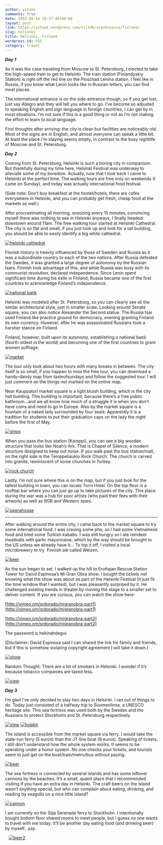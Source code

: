 ```yaml
---
author: yitaek
comments: true
date: 2015-08-16 18:37:49+00:00
layout: post
link: https://yitaek.wordpress.com/til196/scandinavia/finland/
slug: helsinki
title: Helsinki, Finland
wordpress_id: 555
category: travel
---
```


_**Day 1**_



As it was the case traveling from Moscow to St. Petersburg, I elected to take the high-speed train to get to Helsinki. The train station (Finlandyskiy Station) is right off the red line on the Ploschad Lenina station. I feel like in Russia, if you know what Lenin looks like in Russian letters, you can find most places.



The international entrance is on the side-entrance though, so if you get lost, just say Allegro and they will tell you where to go. I’ve become so adjusted to speaking English and sign language in foreign countries, I can get by in most situations. I’m not sure if this is a good thing or not as I’m not making the effort to learn to local language.



First thoughts after arriving: the city is clean but facilities are noticeably old. Most of the signs are in English, and almost everyone can speak a little bit. At least the place I'm staying seems empty, in contrast to the busy nightlife of Moscow and St. Petersburg.

_**Day 2**_

Coming from St. Petersburg, Helsinki is such a boring city in comparison. But thankfully during my time here, Helsinki Festival was underway to alleviate some of my boredom. Actually, now that I look back I came to Helsinki at the perfect time. The walking tours are free only on weekends (I came on Sunday), and today was actually international food festival.

(Side note: Don’t buy breakfast at the hostel/hotels, there are cafes everywhere in Helsinki, and you can probably get fresh, cheap food at the markets as well.)

After procrastinating all morning, snoozing every 15 minutes, convincing myself there was nothing to see in Helsinki anyways, I finally headed downtown around 11am. The free walking tour started at Helsinki Cathedral. The city is so flat and small, if you just look up and look for a tall building, you should be able to easily identify a big white cathedral.


[![helsinki cathedral](https://yitaek.files.wordpress.com/2015/08/helsinki-cathedral.jpg?w=300)](https://yitaek.files.wordpress.com/2015/08/helsinki-cathedral.jpg)


Finnish history is heavily influenced by those of Sweden and Russia as it was a subordinate country to each of the two nations. After Russia defeated the Swedes, it was granted a large degree of autonomy by the Russian tsars. Finnish took advantage of this, and while Russia was busy with its communist revolution, declared independence. Since Lenin spent significant time during his exile in Finland, Russia became one of the first countries to acknowledge Finland’s independence.


[![national bank](https://yitaek.files.wordpress.com/2015/08/national-bank.jpg?w=300)](https://yitaek.files.wordpress.com/2015/08/national-bank.jpg)


Helsinki was modeled after St. Petersburg, so you can clearly see all the similar architectural style, just in smaller scale. Looking around Senate square, you can also notice Alexander the Second statue. The Russia tsar used Finland like practice ground for democracy, evening granting Finland its own currency. However, after he was assassinated Russians took a harsher stance on Finland.

Finland, however, built upon its autonomy, establishing a national bank (fourth oldest in the world) and becoming one of the first countries to grant women suffrage.


[![market](https://yitaek.files.wordpress.com/2015/08/market.jpg?w=300)](https://yitaek.files.wordpress.com/2015/08/market.jpg)


The tour only took about two hours with many breaks in between. The city itself is so small, if you happen to miss the free tour, you can download a handy-dandy map from tasteofsundays and follow the suggested tour. I will just comment on the things not marked on the online map.

Near Kauppatori market square is a light bluish building, which is the city hall building. This building is important, because there’s a free public bathroom…and we all know how much of a struggle it is when you don’t have coins and need to go in Europe. Also by the market square is a fountain of a naked lady surrounded by four seals. Apparently it is a tradition for students to put their graduation caps on the lady the night before the first of May.


[![ships](https://yitaek.files.wordpress.com/2015/08/ships.jpg?w=300)](https://yitaek.files.wordpress.com/2015/08/ships.jpg)


When you pass the bus station (Kamppi), you can see a big wooden structure that looks like Noah’s Ark. That is Chapel of Silence, a modern structure designed to keep out noise. If you walk past the bus station/mall, on the right side is the Temppeliaukio Rock Church. The church is carved into granite, reminiscent of some churches in Turkey.


[![rock church](https://yitaek.files.wordpress.com/2015/08/rock-church.jpg?w=300)](https://yitaek.files.wordpress.com/2015/08/rock-church.jpg)


Lastly, I’m not sure where this is on the map, but if you just look for the tallest building in town, you can locate Torni Hotel. On the top floor is a rooftop bar where you can just go up to take pictures of the city. This place during the war was a hub for poor artists (who paid their fees with their artwork) as well as KGB and Western spies.


[![operahouse](https://yitaek.files.wordpress.com/2015/08/operahouse.jpg?w=300)](https://yitaek.files.wordpress.com/2015/08/operahouse.jpg)




- - -


After walking around the entire city, I came back to the market square to try some international food. I was craving some pho, so I had some Vietnamese food and tried some Turkish kababs. I was still hungry so I ate reindeer meatballs with garlic mayonnaise, which by the way should be brought to the US unless we already have it… To top it off, I visited a local microbrewery to try  Finnish ale called Weizen.


[![beer](https://yitaek.files.wordpress.com/2015/08/beer1.jpg?w=168)](https://yitaek.files.wordpress.com/2015/08/beer1.jpg)


As the sun began to set, I walked up the hill to Erottajan Rescue Station Tower for Daivd Espinosa’s Mi Gran Obra show. I bought the tickets not knowing what the show was about as part of the Helsinki Festival (it just fit the time window that I wanted), but I was pleasantly surprised by it. He challenged existing trends in theater by moving the stage to a smaller set to deliver content. If you are curious, you can watch the show here:

[http://vimeo.om/srdorado/migranobra-part1](http://vimeo.om/srdorado/migranobra-part1)

[http://vimeo.om/srdorado/migranobra-part2](http://vimeo.om/srdorado/migranobra-part2)

The password is hekinahdegul.

(Disclaimer: David Espinosa said I can shared the link for family and friends, but if this is somehow violating copyright agreement I will take it down.)


[![show](https://yitaek.files.wordpress.com/2015/08/show.jpg?w=300)](https://yitaek.files.wordpress.com/2015/08/show.jpg)


Random Thought: There are a lot of smokers in Helsinki. I wonder if it’s because tobacco companies are taxed less.


[![view](https://yitaek.files.wordpress.com/2015/08/view.jpg?w=300)](https://yitaek.files.wordpress.com/2015/08/view.jpg)


_**Day 3**_

I’m glad I’ve only decided to stay two days in Helsinki. I ran out of things to do. Today just consisted of a halfway trip to Suomenlinna, a UNESCO heritage site. This sea fortress was used both by the Swedes and the Russians to protect Stockholm and St. Petersburg respectively.


[![view](https://yitaek.files.wordpress.com/2015/08/view1.jpg?w=300)](https://yitaek.files.wordpress.com/2015/08/view1.jpg) [![hobbit](https://yitaek.files.wordpress.com/2015/08/hobbit.jpg?w=300)](https://yitaek.files.wordpress.com/2015/08/hobbit.jpg)


The island is accessible from the market square via ferry. I would take the state-run ferry (5 euros) than the JT-line boat (8 euros). Speaking of tickets, I still don’t understand how the whole system works. It seems to be operating under a honor system. No one checks your tickets, and tourists seem to just get on the boat/train/metro/bus without paying.


[![beer](https://yitaek.files.wordpress.com/2015/08/beer2.jpg?w=168)](https://yitaek.files.wordpress.com/2015/08/beer2.jpg)


The sea fortress is connected by several islands and has some leftover cannons by the beaches. It’s a small, quaint place that I recommended visiting if you have an extra day in Helsinki. The craft beers on the island wasn’t anything special, but who can complain about eating, drinking, and reading by seagulls on a nice little island?


[![cannon](https://yitaek.files.wordpress.com/2015/08/cannon.jpg?w=300)](https://yitaek.files.wordpress.com/2015/08/cannon.jpg)


I am currently on the Silja Serenade ferry to Stockholm. I intentionally bought bottom floor shared rooms to meet people, but I guess no one wants to travel with me today. It’ll be another day eating food (and drinking beer) by myself…yay.


   [![beer2](https://yitaek.files.wordpress.com/2015/08/beer21.jpg?w=168)](https://yitaek.files.wordpress.com/2015/08/beer21.jpg)

